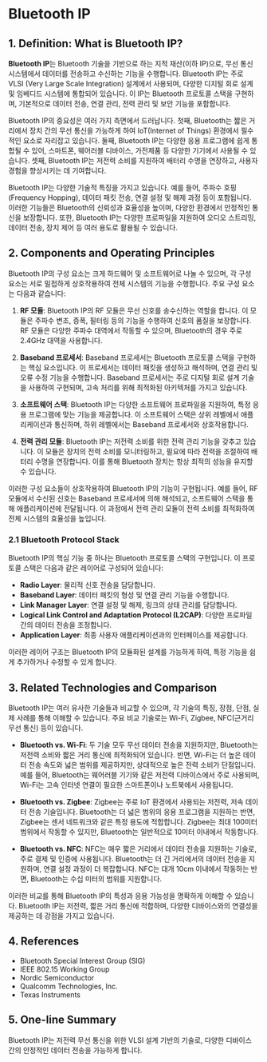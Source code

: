 # Bluetooth IP

## 1. Definition: What is **Bluetooth IP**?
**Bluetooth IP**는 Bluetooth 기술을 기반으로 하는 지적 재산(이하 IP)으로, 무선 통신 시스템에서 데이터를 전송하고 수신하는 기능을 수행합니다. Bluetooth IP는 주로 VLSI (Very Large Scale Integration) 설계에서 사용되며, 다양한 디지털 회로 설계 및 임베디드 시스템에 통합되어 있습니다. 이 IP는 Bluetooth 프로토콜 스택을 구현하며, 기본적으로 데이터 전송, 연결 관리, 전력 관리 및 보안 기능을 포함합니다.

Bluetooth IP의 중요성은 여러 가지 측면에서 드러납니다. 첫째, Bluetooth는 짧은 거리에서 장치 간의 무선 통신을 가능하게 하여 IoT(Internet of Things) 환경에서 필수적인 요소로 자리잡고 있습니다. 둘째, Bluetooth IP는 다양한 응용 프로그램에 쉽게 통합될 수 있어, 스마트폰, 웨어러블 디바이스, 가전제품 등 다양한 기기에서 사용될 수 있습니다. 셋째, Bluetooth IP는 저전력 소비를 지원하여 배터리 수명을 연장하고, 사용자 경험을 향상시키는 데 기여합니다.

Bluetooth IP는 다양한 기술적 특징을 가지고 있습니다. 예를 들어, 주파수 호핑(Frequency Hopping), 데이터 패킷 전송, 연결 설정 및 해제 과정 등이 포함됩니다. 이러한 기능들은 Bluetooth의 신뢰성과 효율성을 높이며, 다양한 환경에서 안정적인 통신을 보장합니다. 또한, Bluetooth IP는 다양한 프로파일을 지원하여 오디오 스트리밍, 데이터 전송, 장치 제어 등 여러 용도로 활용될 수 있습니다.

## 2. Components and Operating Principles
Bluetooth IP의 구성 요소는 크게 하드웨어 및 소프트웨어로 나눌 수 있으며, 각 구성 요소는 서로 밀접하게 상호작용하여 전체 시스템의 기능을 수행합니다. 주요 구성 요소는 다음과 같습니다:

1. **RF 모듈**: Bluetooth IP의 RF 모듈은 무선 신호를 송수신하는 역할을 합니다. 이 모듈은 주파수 변조, 증폭, 필터링 등의 기능을 수행하여 신호의 품질을 보장합니다. RF 모듈은 다양한 주파수 대역에서 작동할 수 있으며, Bluetooth의 경우 주로 2.4GHz 대역을 사용합니다.

2. **Baseband 프로세서**: Baseband 프로세서는 Bluetooth 프로토콜 스택을 구현하는 핵심 요소입니다. 이 프로세서는 데이터 패킷을 생성하고 해석하며, 연결 관리 및 오류 수정 기능을 수행합니다. Baseband 프로세서는 주로 디지털 회로 설계 기술을 사용하여 구현되며, 고속 처리를 위해 최적화된 아키텍처를 가지고 있습니다.

3. **소프트웨어 스택**: Bluetooth IP는 다양한 소프트웨어 프로파일을 지원하여, 특정 응용 프로그램에 맞는 기능을 제공합니다. 이 소프트웨어 스택은 상위 레벨에서 애플리케이션과 통신하며, 하위 레벨에서는 Baseband 프로세서와 상호작용합니다.

4. **전력 관리 모듈**: Bluetooth IP는 저전력 소비를 위한 전력 관리 기능을 갖추고 있습니다. 이 모듈은 장치의 전력 소비를 모니터링하고, 필요에 따라 전력을 조절하여 배터리 수명을 연장합니다. 이를 통해 Bluetooth 장치는 항상 최적의 성능을 유지할 수 있습니다.

이러한 구성 요소들이 상호작용하여 Bluetooth IP의 기능이 구현됩니다. 예를 들어, RF 모듈에서 수신된 신호는 Baseband 프로세서에 의해 해석되고, 소프트웨어 스택을 통해 애플리케이션에 전달됩니다. 이 과정에서 전력 관리 모듈이 전력 소비를 최적화하여 전체 시스템의 효율성을 높입니다.

### 2.1 Bluetooth Protocol Stack
Bluetooth IP의 핵심 기능 중 하나는 Bluetooth 프로토콜 스택의 구현입니다. 이 프로토콜 스택은 다음과 같은 레이어로 구성되어 있습니다:

- **Radio Layer**: 물리적 신호 전송을 담당합니다.
- **Baseband Layer**: 데이터 패킷의 형성 및 연결 관리 기능을 수행합니다.
- **Link Manager Layer**: 연결 설정 및 해제, 링크의 상태 관리를 담당합니다.
- **Logical Link Control and Adaptation Protocol (L2CAP)**: 다양한 프로파일 간의 데이터 전송을 조정합니다.
- **Application Layer**: 최종 사용자 애플리케이션과의 인터페이스를 제공합니다.

이러한 레이어 구조는 Bluetooth IP의 모듈화된 설계를 가능하게 하여, 특정 기능을 쉽게 추가하거나 수정할 수 있게 합니다.

## 3. Related Technologies and Comparison
Bluetooth IP는 여러 유사한 기술들과 비교할 수 있으며, 각 기술의 특징, 장점, 단점, 실제 사례를 통해 이해할 수 있습니다. 주요 비교 기술로는 Wi-Fi, Zigbee, NFC(근거리 무선 통신) 등이 있습니다.

- **Bluetooth vs. Wi-Fi**: 두 기술 모두 무선 데이터 전송을 지원하지만, Bluetooth는 저전력 소비와 짧은 거리 통신에 최적화되어 있습니다. 반면, Wi-Fi는 더 높은 데이터 전송 속도와 넓은 범위를 제공하지만, 상대적으로 높은 전력 소비가 단점입니다. 예를 들어, Bluetooth는 웨어러블 기기와 같은 저전력 디바이스에서 주로 사용되며, Wi-Fi는 고속 인터넷 연결이 필요한 스마트폰이나 노트북에서 사용됩니다.

- **Bluetooth vs. Zigbee**: Zigbee는 주로 IoT 환경에서 사용되는 저전력, 저속 데이터 전송 기술입니다. Bluetooth는 더 넓은 범위의 응용 프로그램을 지원하는 반면, Zigbee는 센서 네트워크와 같은 특정 용도에 적합합니다. Zigbee는 최대 100미터 범위에서 작동할 수 있지만, Bluetooth는 일반적으로 10미터 이내에서 작동합니다.

- **Bluetooth vs. NFC**: NFC는 매우 짧은 거리에서 데이터 전송을 지원하는 기술로, 주로 결제 및 인증에 사용됩니다. Bluetooth는 더 긴 거리에서의 데이터 전송을 지원하며, 연결 설정 과정이 더 복잡합니다. NFC는 대개 10cm 이내에서 작동하는 반면, Bluetooth는 수십 미터의 범위를 지원합니다.

이러한 비교를 통해 Bluetooth IP의 특성과 응용 가능성을 명확하게 이해할 수 있습니다. Bluetooth IP는 저전력, 짧은 거리 통신에 적합하며, 다양한 디바이스와의 연결성을 제공하는 데 강점을 가지고 있습니다.

## 4. References
- Bluetooth Special Interest Group (SIG)
- IEEE 802.15 Working Group
- Nordic Semiconductor
- Qualcomm Technologies, Inc.
- Texas Instruments

## 5. One-line Summary
Bluetooth IP는 저전력 무선 통신을 위한 VLSI 설계 기반의 기술로, 다양한 디바이스 간의 안정적인 데이터 전송을 가능하게 합니다.